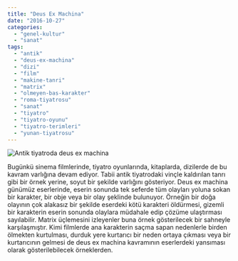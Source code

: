 ```yaml
---
title: "Deus Ex Machina"
date: "2016-10-27"
categories: 
  - "genel-kultur"
  - "sanat"
tags: 
  - "antik"
  - "deus-ex-machina"
  - "dizi"
  - "film"
  - "makine-tanri"
  - "matrix"
  - "olmeyen-bas-karakter"
  - "roma-tiyatrosu"
  - "sanat"
  - "tiyatro"
  - "tiyatro-oyunu"
  - "tiyatro-terimleri"
  - "yunan-tiyatrosu"
---
```


![Antik tiyatroda deus ex machina](../images/de14a5a80cc04eb64f8d239fe1b7cb97.jpg)

Bugünkü sinema filmlerinde, tiyatro oyunlarında, kitaplarda, dizilerde de bu kavram varlığına devam ediyor. Tabii antik tiyatrodaki vinçle kaldırılan tanrı gibi bir örnek yerine, soyut bir şekilde varlığını gösteriyor. Deus ex machina günümüz eserlerinde, eserin sonunda tek seferde tüm olayları yoluna sokan bir karakter, bir obje veya bir olay şeklinde bulunuyor. Örneğin bir doğa olayının çok alakasız bir şekilde eserdeki kötü karakteri öldürmesi, gizemli bir karakterin eserin sonunda olaylara müdahale edip çözüme ulaştırması sayılabilir. Matrix üçlemesini izleyenler buna örnek gösterilecek bir sahneyle karşılaşmıştır. Kimi filmlerde ana karakterin saçma sapan nedenlerle birden ölmekten kurtulması, durduk yere kurtarıcı bir neden ortaya çıkması veya bir kurtarıcının gelmesi de deus ex machina kavramının eserlerdeki yansıması olarak gösterilebilecek örneklerden.
